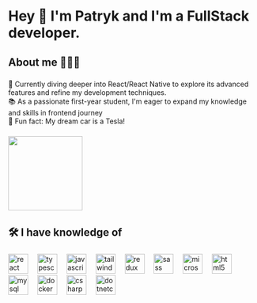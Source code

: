 <h1 align="left">Hey 👋 I'm Patryk and I'm a FullStack developer.</h1>

###


<h2 align="left">About me 🚀🚀🚀</h2>

###

<p align="left">📘 Currently diving deeper into React/React Native to explore its advanced features and refine my development techniques.<br>
📚 As a passionate first-year student, I'm eager to expand my knowledge and skills in frontend journey <br>🎲 Fun fact: My dream car is a Tesla!</p>

###

<div align="left">
  <img height="150" src="https://media.giphy.com/media/v1.Y2lkPTc5MGI3NjExeDJhanJ1dGM5MHBrYjRucWs3NHRib2tlY21tbWl3NXc3cnp5eXJvNyZlcD12MV9pbnRlcm5hbF9naWZfYnlfaWQmY3Q9Zw/gLREH1v1Z78tJckuii/giphy.gif"  />
</div>

###

<h2 align="left">🛠 I have knowledge of</h2>

###

<div align="left">
  <img src="https://cdn.jsdelivr.net/gh/devicons/devicon/icons/react/react-original.svg" height="40" alt="react logo"  />
  <img width="11" />
  <img src="https://cdn.jsdelivr.net/gh/devicons/devicon/icons/typescript/typescript-plain.svg" height="40" alt="typescript logo"  />
  <img width="11" />
  <img src="https://cdn.jsdelivr.net/gh/devicons/devicon/icons/javascript/javascript-plain.svg" height="40" alt="javascript logo"  />
  <img width="11" />
  <img src="https://skillicons.dev/icons?i=tailwind" height="40" alt="tailwindcss logo"  />
  <img width="11" />
  <img src="https://cdn.jsdelivr.net/gh/devicons/devicon/icons/redux/redux-original.svg" height="40" alt="redux logo"  />
  <img width="11" />
  <img src="https://cdn.jsdelivr.net/gh/devicons/devicon/icons/sass/sass-original.svg" height="40" alt="sass logo"  />
  <img width="11" />
  <img src="https://cdn.jsdelivr.net/gh/devicons/devicon/icons/microsoftsqlserver/microsoftsqlserver-plain.svg" height="40" alt="microsoftsqlserver logo"  />
  <img width="11" />
  <img src="https://cdn.jsdelivr.net/gh/devicons/devicon/icons/html5/html5-original.svg" height="40" alt="html5 logo"  />
  <img width="11" />
  <img src="https://cdn.jsdelivr.net/gh/devicons/devicon/icons/mysql/mysql-original.svg" height="40" alt="mysql logo"  />
  <img width="11" />
  <img src="https://cdn.jsdelivr.net/gh/devicons/devicon/icons/docker/docker-original.svg" height="40" alt="docker logo"  />
  <img width="11" />
  <img src="https://cdn.jsdelivr.net/gh/devicons/devicon/icons/csharp/csharp-original.svg" height="40" alt="csharp logo"  />
  <img width="11" />
  <img src="https://cdn.jsdelivr.net/gh/devicons/devicon/icons/dotnetcore/dotnetcore-original.svg" height="40" alt="dotnetcore logo"  />
</div>

###

